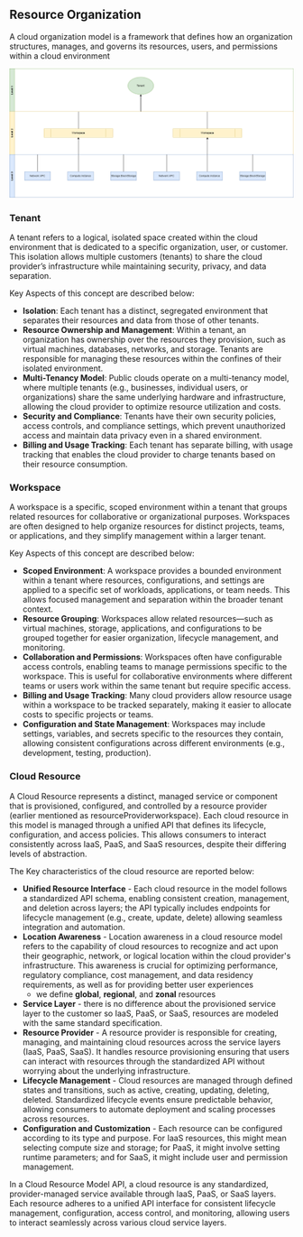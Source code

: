 ## **Resource Organization**

A cloud organization model is a framework that defines how an organization structures, manages, and governs its resources, users, and permissions within a cloud environment

![Resource Organization Model](./pic/resource_organization.drawio.png)


### **Tenant**

A tenant refers to a logical, isolated space created within the cloud environment that is dedicated to a specific organization, user, or customer. This isolation allows multiple customers (tenants) to share the cloud provider’s infrastructure while maintaining security, privacy, and data separation.

Key Aspects of this concept are described below:
- **Isolation**: Each tenant has a distinct, segregated environment that separates their resources and data from those of other tenants.
- **Resource Ownership and Management**: Within a tenant, an organization has ownership over the resources they provision, such as virtual machines, databases, networks, and storage. Tenants are responsible for managing these resources within the confines of their isolated environment.
- **Multi-Tenancy Model**: Public clouds operate on a multi-tenancy model, where multiple tenants (e.g., businesses, individual users, or organizations) share the same underlying hardware and infrastructure, allowing the cloud provider to optimize resource utilization and costs.
- **Security and Compliance**: Tenants have their own security policies, access controls, and 
compliance settings, which prevent unauthorized access and maintain data privacy even in a shared environment.
- **Billing and Usage Tracking**: Each tenant has separate billing, with usage tracking that enables the cloud provider to charge tenants based on their resource consumption.

### **Workspace**

A workspace is a specific, scoped environment within a tenant that groups related resources for collaborative or organizational purposes. Workspaces are often designed to help organize resources for distinct projects, teams, or applications, and they simplify management within a larger tenant.

Key Aspects of this concept are described below:
- **Scoped Environment**: A workspace provides a bounded environment within a tenant where resources, configurations, and settings are applied to a specific set of workloads, applications, or team needs. This allows focused management and separation within the broader tenant context.
- **Resource Grouping**: Workspaces allow related resources—such as virtual machines, storage, applications, and configurations to be grouped together for easier organization, lifecycle management, and monitoring.
- **Collaboration and Permissions**: Workspaces often have configurable access controls, enabling teams to manage permissions specific to the workspace. This is useful for collaborative environments where different teams or users work within the same tenant but require specific access.
- **Billing and Usage Tracking**: Many cloud providers allow resource usage within a workspace to be tracked separately, making it easier to allocate costs to specific projects or teams.
- **Configuration and State Management**: Workspaces may include settings, variables, and secrets specific to the resources they contain, allowing consistent configurations across different environments (e.g., development, testing, production).

### **Cloud Resource**

A Cloud Resource represents a distinct, managed service or component that is provisioned, configured, and controlled by a resource provider (earlier mentioned as resourceProviderworkspace). Each cloud resource in this model is managed through a unified API that defines its lifecycle, configuration, and access policies. This allows consumers to interact consistently across IaaS, PaaS, and SaaS resources, despite their differing levels of abstraction.

The Key characteristics of the cloud resource are reported below:
- **Unified Resource Interface** - Each cloud resource in the model follows a standardized API schema, enabling consistent creation, management, and deletion across layers; the API typically includes endpoints for lifecycle management (e.g., create, update, delete) allowing seamless integration and automation.
- **Location Awareness** - Location awareness in a cloud resource model refers to the capability of cloud resources to recognize and act upon their geographic, network, or logical location within the cloud provider's infrastructure. This awareness is crucial for optimizing performance, regulatory compliance, cost management, and data residency requirements, as well as for providing better user experiences
  - we define **global**, **regional**, and **zonal** resources
- **Service Layer** - there is no difference about the provisioned service layer to the customer so IaaS, PaaS, or SaaS, resources are modeled with the same standard specification.
- **Resource Provider** - A resource provider is responsible for creating, managing, and maintaining cloud resources across the service layers (IaaS, PaaS, SaaS). It handles resource provisioning ensuring that users can interact with resources through the standardized API without worrying about the underlying infrastructure. 
- **Lifecycle Management** - Cloud resources are managed through defined states and transitions, such as active, creating, updating, deleting, deleted. Standardized lifecycle events ensure predictable behavior, allowing consumers to automate deployment and scaling processes across resources.
- **Configuration and Customization** - Each resource can be configured according to its type and purpose. For IaaS resources, this might mean selecting compute size and storage; for PaaS, it might involve setting runtime parameters; and for SaaS, it might include user and permission management.

In a Cloud Resource Model API, a cloud resource is any standardized, provider-managed service available through IaaS, PaaS, or SaaS layers. Each resource adheres to a unified API interface for consistent lifecycle management, configuration, access control, and monitoring, allowing users to interact seamlessly across various cloud service layers.
